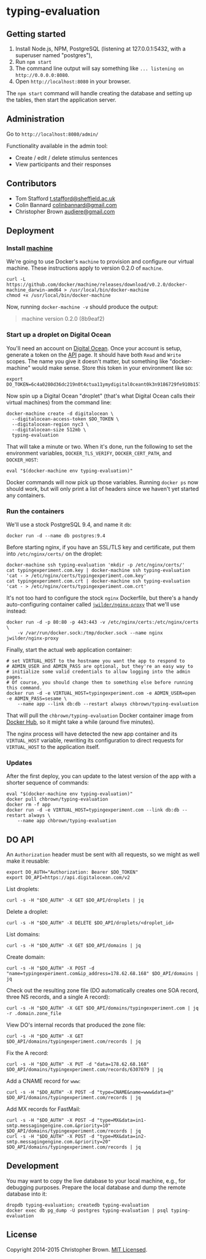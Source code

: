 # typing-evaluation


## Getting started

1. Install Node.js, NPM, PostgreSQL (listening at 127.0.0.1:5432, with a superuser named "postgres"),
2. Run `npm start`
3. The command line output will say something like `... listening on http://0.0.0.0:8080`.
4. Open `http://localhost:8080` in your browser.

The `npm start` command will handle creating the database and setting up the tables, then start the application server.


## Administration

Go to `http://localhost:8080/admin/`

Functionality available in the admin tool:

* Create / edit / delete stimulus sentences
* View participants and their responses


## Contributors

* Tom Stafford <t.stafford@sheffield.ac.uk>
* Colin Bannard <colinbannard@gmail.com>
* Christopher Brown <audiere@gmail.com>


## Deployment

### Install [machine](https://github.com/docker/machine)

We're going to use Docker's `machine` to provision and configure our virtual machine. These instructions apply to version 0.2.0 of `machine`.

    curl -L https://github.com/docker/machine/releases/download/v0.2.0/docker-machine_darwin-amd64 > /usr/local/bin/docker-machine
    chmod +x /usr/local/bin/docker-machine

Now, running `docker-machine -v` should produce the output:

> machine version 0.2.0 (8b9eaf2)


### Start up a droplet on Digital Ocean

You'll need an account on [Digital Ocean](https://www.digitalocean.com/). Once your account is setup, generate a token on the [API](https://cloud.digitalocean.com/settings/applications) page. It should have both `Read` and `Write` scopes. The name you give it doesn't matter, but something like "docker-machine" would make sense. Store this token in your environment like so:

    export DO_TOKEN=6c4a0280d36dc219n0t4ctua11ymydigital0ceant0k3n9186729fe910b157bb

Now spin up a Digital Ocean "droplet" (that's what Digital Ocean calls their virtual machines) from the command line:

    docker-machine create -d digitalocean \
      --digitalocean-access-token $DO_TOKEN \
      --digitalocean-region nyc3 \
      --digitalocean-size 512mb \
      typing-evaluation

That will take a minute or two. When it's done, run the following to set the environment variables, `DOCKER_TLS_VERIFY`, `DOCKER_CERT_PATH`, and `DOCKER_HOST`:

    eval "$(docker-machine env typing-evaluation)"

Docker commands will now pick up those variables.
Running `docker ps` now should work, but will only print a list of headers since we haven't yet started any containers.


### Run the containers

We'll use a stock PostgreSQL 9.4, and name it `db`:

    docker run -d --name db postgres:9.4

Before starting nginx, if you have an SSL/TLS key and certificate, put them into `/etc/nginx/certs/` on the droplet:

    docker-machine ssh typing-evaluation 'mkdir -p /etc/nginx/certs/'
    cat typingexperiment.com.key | docker-machine ssh typing-evaluation 'cat - > /etc/nginx/certs/typingexperiment.com.key'
    cat typingexperiment.com.crt | docker-machine ssh typing-evaluation 'cat - > /etc/nginx/certs/typingexperiment.com.crt'

It's not too hard to configure the stock `nginx` Dockerfile, but there's a handy auto-configuring container called [`jwilder/nginx-proxy`](https://github.com/jwilder/nginx-proxy) that we'll use instead:

    docker run -d -p 80:80 -p 443:443 -v /etc/nginx/certs:/etc/nginx/certs \
        -v /var/run/docker.sock:/tmp/docker.sock --name nginx jwilder/nginx-proxy

Finally, start the actual web application container:

    # set VIRTUAL_HOST to the hostname you want the app to respond to
    # ADMIN_USER and ADMIN_PASS are optional, but they're an easy way to
    # initialize some valid credentials to allow logging into the admin pages.
    # Of course, you should change them to something else before running this command.
    docker run -d -e VIRTUAL_HOST=typingexperiment.com -e ADMIN_USER=open -e ADMIN_PASS=sesame \
        --name app --link db:db --restart always chbrown/typing-evaluation

That will pull the `chbrown/typing-evaluation` Docker container image from [Docker Hub](https://registry.hub.docker.com/u/chbrown/typing-evaluation/), so it might take a while (around five minutes).

The nginx process will have detected the new app container and its `VIRTUAL_HOST` variable, rewriting its configuration to direct requests for `VIRTUAL_HOST` to the application itself.


### Updates

After the first deploy, you can update to the latest version of the app with a shorter sequence of commands:

    eval "$(docker-machine env typing-evaluation)"
    docker pull chbrown/typing-evaluation
    docker rm -f app
    docker run -d -e VIRTUAL_HOST=typingexperiment.com --link db:db --restart always \
        --name app chbrown/typing-evaluation


## DO API

An `Authorization` header must be sent with all requests, so we might as well make it reusable:

    export DO_AUTH="Authorization: Bearer $DO_TOKEN"
    export DO_API=https://api.digitalocean.com/v2

List droplets:

    curl -s -H "$DO_AUTH" -X GET $DO_API/droplets | jq

Delete a droplet:

    curl -s -H "$DO_AUTH" -X DELETE $DO_API/droplets/<droplet_id>

List domains:

    curl -s -H "$DO_AUTH" -X GET $DO_API/domains | jq

Create domain:

    curl -s -H "$DO_AUTH" -X POST -d "name=typingexperiment.com&ip_address=178.62.68.168" $DO_API/domains | jq

Check out the resulting zone file (DO automatically creates one SOA record, three NS records, and a single A record):

    curl -s -H "$DO_AUTH" -X GET $DO_API/domains/typingexperiment.com | jq -r .domain.zone_file

View DO's internal records that produced the zone file:

    curl -s -H "$DO_AUTH" -X GET $DO_API/domains/typingexperiment.com/records | jq

Fix the A record:

    curl -s -H "$DO_AUTH" -X PUT -d "data=178.62.68.168" $DO_API/domains/typingexperiment.com/records/6307079 | jq

Add a CNAME record for `www`:

    curl -s -H "$DO_AUTH" -X POST -d "type=CNAME&name=www&data=@" $DO_API/domains/typingexperiment.com/records | jq

Add MX records for FastMail:

    curl -s -H "$DO_AUTH" -X POST -d "type=MX&data=in1-smtp.messagingengine.com.&priority=10" $DO_API/domains/typingexperiment.com/records | jq
    curl -s -H "$DO_AUTH" -X POST -d "type=MX&data=in2-smtp.messagingengine.com.&priority=20" $DO_API/domains/typingexperiment.com/records | jq


## Development

You may want to copy the live database to your local machine, e.g., for debugging purposes.
Prepare the local database and dump the remote database into it:

    dropdb typing-evaluation; createdb typing-evaluation
    docker exec db pg_dump -U postgres typing-evaluation | psql typing-evaluation


## License

Copyright 2014-2015 Christopher Brown. [MIT Licensed](http://opensource.org/licenses/MIT).
